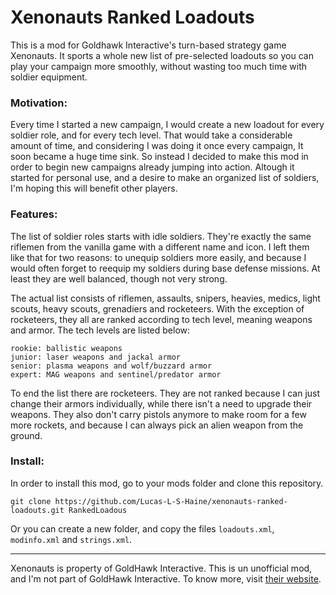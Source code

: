# Xenonauts Ranked Loadouts

This is a mod for Goldhawk Interactive's turn-based strategy game Xenonauts.
It sports a whole new list of pre-selected loadouts so you can play your
campaign more smoothly, without wasting too much time with soldier equipment.

### Motivation:

Every time I started a new campaign, I would create a new loadout for every
soldier role, and for every tech level. That would take a considerable amount of
time, and considering I was doing it once every campaign, It soon became a huge
time sink. So instead I decided to make this mod in order to begin new campaigns
already jumping into action. Altough it started for personal use, and a desire
to make an organized list of soldiers, I'm hoping this will benefit other
players.

### Features:

The list of soldier roles starts with idle soldiers. They're exactly the same
riflemen from the vanilla game with a different name and icon. I left them like
that for two reasons: to unequip soldiers more easily, and because I would
often forget to reequip my soldiers during base defense missions. At least they
are well balanced, though not very strong.

The actual list consists of riflemen, assaults, snipers, heavies, medics, light
scouts, heavy scouts, grenadiers and rocketeers. With the exception of
rocketeers, they all are ranked according to tech level, meaning weapons and
armor. The tech levels are listed below:

```
rookie: ballistic weapons
junior: laser weapons and jackal armor
senior: plasma weapons and wolf/buzzard armor
expert: MAG weapons and sentinel/predator armor
```

To end the list there are rocketeers. They are not ranked because I can just
change their armors individually, while there isn't a need to upgrade their
weapons. They also don't carry pistols anymore to make room for a few more
rockets, and because I can always pick an alien weapon from the ground.

### Install:

In order to install this mod, go to your mods folder and clone this repository.
```
git clone https://github.com/Lucas-L-S-Haine/xenonauts-ranked-loadouts.git RankedLoadous
```
Or you can create a new folder, and copy the files `loadouts.xml`, `modinfo.xml`
and `strings.xml`.

---------
Xenonauts is property of GoldHawk Interactive.
This is un unofficial mod, and I'm not part of GoldHawk Interactive.
To know more, visit [their website](https://www.xenonauts.com/).
